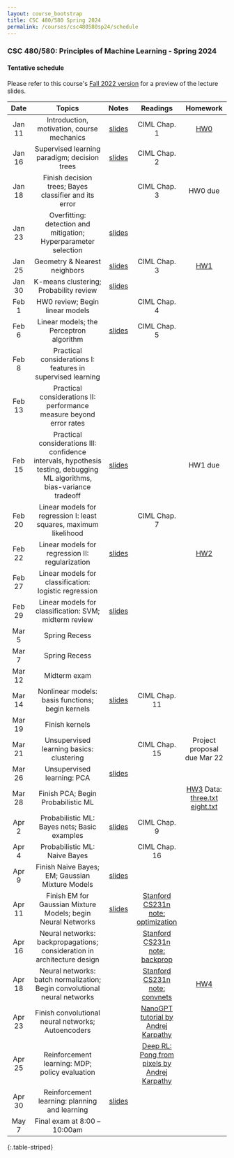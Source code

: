 ```yaml
---
layout: course_bootstrap
title: CSC 480/580 Spring 2024
permalink: /courses/csc480580sp24/schedule
---
```


<!--
<style>
    table {
        width: 100%;
    }
</style>
-->

### CSC 480/580: Principles of Machine Learning - Spring 2024

#### Tentative schedule

Please refer to this course's [Fall 2022 version](https://zcc1307.github.io/courses/csc580fa22/schedule.html) for a preview of the lecture slides. 

|  Date  | Topics |            Notes            | Readings  |       Homework       |
|:------:|:------------:|:---------------------------:|:---:|:--------------------:|
| Jan 11 | Introduction, motivation, course mechanics | [slides](24_lec0_final.pdf) | CIML Chap. 1 |    [HW0](hw0.pdf)     |
| Jan 16 | Supervised learning paradigm; decision trees |  [slides](24_lec1_final.pdf)                           | CIML Chap. 2 |                      |
| Jan 18 | Finish decision trees; Bayes classifier and its error |                             | CIML Chap. 3 |       HW0 due        |
| Jan 23 | Overfitting: detection and mitigation; Hyperparameter selection |        [slides](24_lec2_final.pdf)                     |  |                   |
| Jan 25 | Geometry & Nearest neighbors |          [slides](24_lec3_final.pdf)                   | CIML Chap. 3 |         [HW1](hw1.pdf)             |
| Jan 30 | K-means clustering; Probability review |     [slides](24_lec_prob_review.pdf)                        |  |                      |
| Feb 1  | HW0 review; Begin linear models  |                             | CIML Chap. 4 |                      |
| Feb 6  | Linear models; the Perceptron algorithm  |      [slides](24_lec4_final.pdf)                        | CIML Chap. 5  |                      |
| Feb 8  | Practical considerations I: features in supervised learning  |                             |  |                      |
| Feb 13 | Practical considerations II: performance measure beyond error rates |                             |  |                      |
| Feb 15 | Practical considerations III: confidence intervals, hypothesis testing, debugging ML algorithms, bias-variance tradeoff  |                 [slides](24_lec5_final.pdf)            |   |        HW1 due              |
| Feb 20 | Linear models for regression I: least squares, maximum likelihood  |                             | CIML Chap. 7 |                      |
| Feb 22 | Linear models for regression II: regularization  |                [slides](24_lec6_final.pdf)             |  |         [HW2](hw2.pdf)          |
| Feb 27 | Linear models for classification: logistic regression  |                             |  |                      |
| Feb 29 | Linear models for classification: SVM; midterm review |        [slides](24_lec_midterm.pdf)                     |  |                      |
| Mar 5  | Spring Recess |                             |  |                      |
| Mar 7  | Spring Recess |                             |  |                      |
| Mar 12 | Midterm exam |                             |  |                      |
| Mar 14 | Nonlinear models: basis functions; begin kernels  |             [slides](24_lec7_final.pdf)                | CIML Chap. 11 |                      |
| Mar 19 | Finish kernels  |                             |  |  |
| Mar 21 | Unsupervised learning basics: clustering  |                             | CIML Chap. 15 |       Project proposal due Mar 22               |
| Mar 26 | Unsupervised learning: PCA  |             [slides](24_lec8_final.pdf)                |  |                  |
| Mar 28 | Finish PCA; Begin Probabilistic ML  |                             |  |       [HW3](hw3.pdf) Data: [three.txt](three.txt)  [eight.txt](eight.txt)               |
| Apr 2  | Probabilistic ML: Bayes nets; Basic examples   |         [slides](24_lec9_final.pdf)                    |  CIML Chap. 9 |                      |
| Apr 4  | Probabilistic ML: Naive Bayes  |                             | CIML Chap. 16 |                      |
| Apr 9  | Finish Naive Bayes; EM; Gaussian Mixture Models  |         [slides](24_lec10_final.pdf)                     |  |                      |
| Apr 11 | Finish EM for Gaussian Mixture Models; begin Neural Networks   |         [slides](24_lec11_final.pdf)                    | [Stanford CS231n note: optimization](https://cs231n.github.io/optimization-1/) |                      |
| Apr 16 | Neural networks: backpropagations; consideration in architecture design  |                             | [Stanford CS231n note: backprop](https://cs231n.github.io/optimization-2/) |                   |
| Apr 18 | Neural networks: batch normalization; Begin convolutional neural networks |                             | [Stanford CS231n note: convnets](https://cs231n.github.io/convolutional-networks/) |           [HW4](hw4.pdf)           |
| Apr 23 | Finish convolutional neural networks; Autoencoders  |                             | [NanoGPT tutorial by Andrej Karpathy](https://www.youtube.com/watch?v=kCc8FmEb1nY) |                      |
| Apr 25 | Reinforcement learning: MDP; policy evaluation |                             | [Deep RL: Pong from pixels by Andrej Karpathy](http://karpathy.github.io/2016/05/31/rl/) |                      |
| Apr 30 | Reinforcement learning: planning and learning  |        [slides](24_lec12_final.pdf)                     |  |                      |
| May 7 | Final exam at 8:00 – 10:00am |                             |  |                      |
{:.table-striped}



